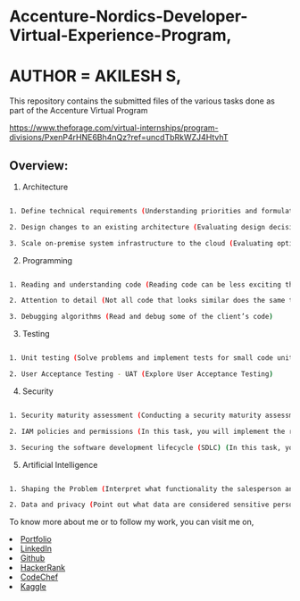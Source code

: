 # Accenture-Nordics-Developer-Virtual-Experience-Program,

# AUTHOR = AKILESH S,

This repository contains the submitted files of the various tasks done as part of the Accenture Virtual Program

https://www.theforage.com/virtual-internships/program-divisions/PxenP4rHNE6Bh4nQz?ref=uncdTbRkWZJ4HtvhT

## Overview:

1. Architecture

```bash

1. Define technical requirements (Understanding priorities and formulating measurable requirements )

2. Design changes to an existing architecture (Evaluating design decisions)

3. Scale on-premise system infrastructure to the cloud (Evaluating options to run the software)

```

2. Programming

```bash

1. Reading and understanding code (Reading code can be less exciting than running it, but sometimes it is the necessary thing to do)

2. Attention to detail (Not all code that looks similar does the same thing)

3. Debugging algorithms (Read and debug some of the client’s code)

```

3. Testing

```bash

1. Unit testing (Solve problems and implement tests for small code units)

2. User Acceptance Testing - UAT (Explore User Acceptance Testing)

```

4. Security

```bash

1. Security maturity assessment (Conducting a security maturity assessment for a new client)

2. IAM policies and permissions (In this task, you will implement the right access policies for different kinds of data)

3. Securing the software development lifecycle (SDLC) (In this task, your knowledge will be tested within the area of application security in the context of SDLC)

```

5. Artificial Intelligence

```bash

1. Shaping the Problem (Interpret what functionality the salesperson and client are really asking for)

2. Data and privacy (Point out what data are considered sensitive personal data and advise the client on how to proceed with the planned machine learning algorithm)

```

To know more about me or to follow my work, you can visit me on,

<li><a href="https://akileshsaravanan.github.io/">Portfolio</a> 
<li><a href="http://www.linkedin.com/in/Akilesh--S">LinkedIn</a> 
<li><a href="https://github.com/AkileshSaravanan">Github</a> 
<li><a href="https://www.hackerrank.com/Akilesh_RMS">HackerRank</a> 
<li><a href="https://www.codechef.com/users/akilesh_lays">CodeChef</a> 
<li><a href="https://www.kaggle.com/akilesh23">Kaggle</a> 
